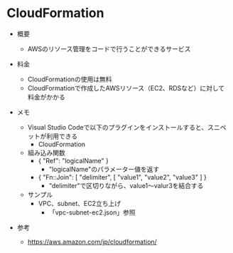 # CloudFormation
- 概要
  - AWSのリソース管理をコードで行うことができるサービス

- 料金
  - CloudFormationの使用は無料
  - CloudFormationで作成したAWSリソース（EC2、RDSなど）に対して料金がかかる

- メモ
  - Visual Studio Codeで以下のプラグインをインストールすると、スニペットが利用できる
    - CloudFormation
  - 組み込み関数
    - { "Ref": "logicalName" }
      - "logicalName"のパラメーター値を返す
    - { "Fn::Join": [ "delimiter", [ "value1", "value2", "value3" ] }
      - "delimiter"で区切りながら、value1〜valur3を結合する
  - サンプル
    - VPC、subnet、EC2立ち上げ
      - 「vpc-subnet-ec2.json」参照
- 参考
  - https://aws.amazon.com/jp/cloudformation/
